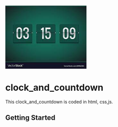 
![logo](https://github.com/SumeetPatil7/clock_and_countdown-/blob/main/clock_and_countdown%20%20%2B/cc.jpg)
# clock_and_countdown
This clock_and_countdown is coded in html, css,js.


## Getting Started
